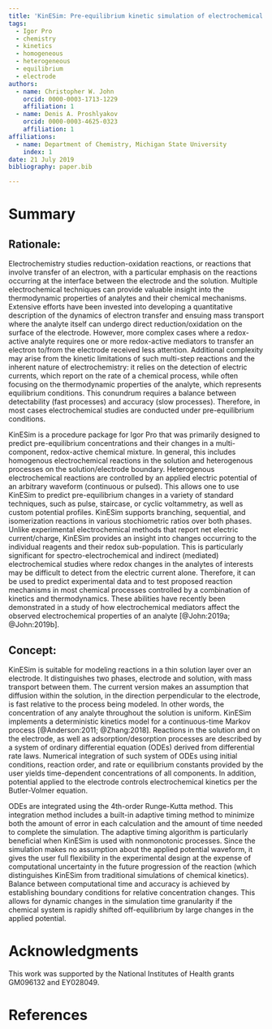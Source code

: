 ```yaml
---
title: 'KinESim: Pre-equilibrium kinetic simulation of electrochemical reactions'
tags:
  - Igor Pro
  - chemistry
  - kinetics
  - homogeneous
  - heterogeneous  
  - equilibrium
  - electrode
authors: 
  - name: Christopher W. John
    orcid: 0000-0003-1713-1229
    affiliation: 1
  - name: Denis A. Proshlyakov
    orcid: 0000-0003-4625-0323
    affiliation: 1
affiliations:
  - name: Department of Chemistry, Michigan State University
    index: 1
date: 21 July 2019
bibliography: paper.bib

---
```


# Summary

## Rationale:
Electrochemistry studies reduction-oxidation reactions, or reactions that involve transfer of an electron, with a particular emphasis on the reactions occurring at the interface between the electrode and the solution. Multiple electrochemical techniques can provide valuable insight into the thermodynamic properties of analytes and their chemical mechanisms. Extensive efforts have been invested into developing a quantitative description of the dynamics of electron transfer and ensuing mass transport where the analyte itself can undergo direct reduction/oxidation on the surface of the electrode. However, more complex cases where a redox-active analyte requires one or more redox-active mediators to transfer an electron to/from the electrode received less attention. Additional complexity may arise from the kinetic limitations of such multi-step reactions and the inherent nature of electrochemistry: it relies on the detection of electric currents, which report on the rate of a chemical process, while often focusing on the thermodynamic properties of the analyte, which represents equilibrium conditions. This conundrum requires a balance between detectability (fast processes) and accuracy (slow processes). Therefore, in most cases electrochemical studies are conducted under pre-equilibrium conditions.

KinESim is a procedure package for Igor Pro that was primarily designed to predict pre-equilibrium concentrations and their changes in a multi-component, redox-active chemical mixture. In general, this includes homogenous electrochemical reactions in the solution and heterogenous processes on the solution/electrode boundary. Heterogenous electrochemical reactions are controlled by an applied electric potential of an arbitrary waveform (continuous or pulsed). This allows one to use KinESim to predict pre-equilibrium changes in a variety of standard techniques, such as pulse, staircase, or cyclic voltammetry, as well as custom potential profiles. KinESim supports branching, sequential, and isomerization reactions in various stochiometric ratios over both phases. Unlike experimental electrochemical methods that report net electric current/charge, KinESim provides an insight into changes occurring to the individual reagents and their redox sub-population. This is particularly significant for spectro-electrochemical and indirect (mediated) electrochemical studies where redox changes in the analytes of interests may be difficult to detect from the electric current alone. Therefore, it can be used to predict experimental data and to test proposed reaction mechanisms in most chemical processes controlled by a combination of kinetics and thermodynamics. These abilities have recently been demonstrated in a study of how electrochemical mediators affect the observed electrochemical properties of an analyte [@John:2019a; @John:2019b].

## Concept:
KinESim is suitable for modeling reactions in a thin solution layer over an electrode. It distinguishes two phases, electrode and solution, with mass transport between them. The current version makes an assumption that diffusion within the solution, in the direction perpendicular to the electrode, is fast relative to the process being modeled. In other words, the concentration of any analyte throughout the solution is uniform. KinESim implements a deterministic kinetics model for a continuous-time Markov process [@Anderson:2011; @Zhang:2018]. Reactions in the solution and on the electrode, as well as adsorption/desorption processes are described by a system of ordinary differential equation (ODEs) derived from differential rate laws. Numerical integration of such system of ODEs using initial conditions, reaction order, and rate or equilibrium constants provided by the user yields time-dependent concentrations of all components. In addition, potential applied to the electrode controls electrochemical kinetics per the Butler-Volmer equation.

ODEs are integrated using the 4th-order Runge-Kutta method. This integration method includes a built-in adaptive timing method to minimize both the amount of error in each calculation and the amount of time needed to complete the simulation. The adaptive timing algorithm is particularly beneficial when KinESim is used with nonmonotonic processes. Since the simulation makes no assumption about the applied potential waveform, it gives the user full flexibility in the experimental design at the expense of computational uncertainty in the future progression of the reaction (which distinguishes KinESim from traditional simulations of chemical kinetics). Balance between computational time and accuracy is achieved by establishing boundary conditions for relative concentration changes. This allows for dynamic changes in the simulation time granularity if the chemical system is rapidly shifted off-equilibrium by large changes in the applied potential.       

# Acknowledgments
This work was supported by the National Institutes of Health grants GM096132 and EY028049.

# References
